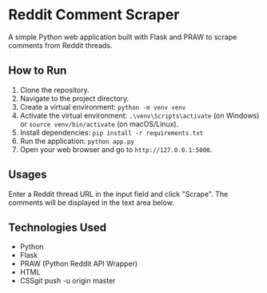 # Reddit Comment Scraper

A simple Python web application built with Flask and PRAW to scrape comments from Reddit threads.

## How to Run

1. Clone the repository.
2. Navigate to the project directory.
3. Create a virtual environment: `python -m venv venv`
4. Activate the virtual environment: `.\venv\Scripts\activate` (on Windows) or `source venv/bin/activate` (on macOS/Linux).
5. Install dependencies: `pip install -r requirements.txt`
6. Run the application: `python app.py`
7. Open your web browser and go to `http://127.0.0.1:5000`.

## Usages

Enter a Reddit thread URL in the input field and click "Scrape". The comments will be displayed in the text area below.

## Technologies Used

* Python
* Flask
* PRAW (Python Reddit API Wrapper)
* HTML
* CSSgit push -u origin master